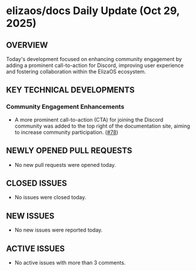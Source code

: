 # elizaos/docs Daily Update (Oct 29, 2025)
## OVERVIEW 
Today's development focused on enhancing community engagement by adding a prominent call-to-action for Discord, improving user experience and fostering collaboration within the ElizaOS ecosystem.

## KEY TECHNICAL DEVELOPMENTS

### Community Engagement Enhancements
*   A more prominent call-to-action (CTA) for joining the Discord community was added to the top right of the documentation site, aiming to increase community participation. ([#78](https://github.com/elizaos/docs/pull/78))

## NEWLY OPENED PULL REQUESTS
- No new pull requests were opened today.

## CLOSED ISSUES
- No issues were closed today.

## NEW ISSUES
- No new issues were reported today.

## ACTIVE ISSUES
- No active issues with more than 3 comments.